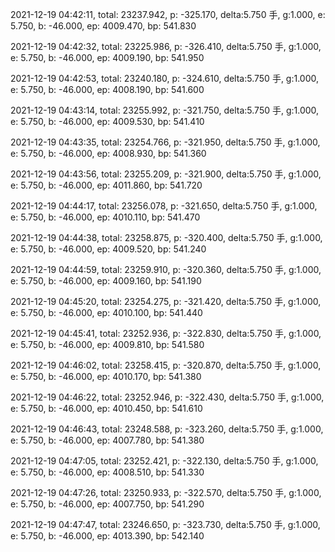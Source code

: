 2021-12-19 04:42:11, total: 23237.942, p: -325.170, delta:5.750 手, g:1.000, e: 5.750, b: -46.000, ep: 4009.470, bp: 541.830

2021-12-19 04:42:32, total: 23225.986, p: -326.410, delta:5.750 手, g:1.000, e: 5.750, b: -46.000, ep: 4009.190, bp: 541.950

2021-12-19 04:42:53, total: 23240.180, p: -324.610, delta:5.750 手, g:1.000, e: 5.750, b: -46.000, ep: 4008.190, bp: 541.600

2021-12-19 04:43:14, total: 23255.992, p: -321.750, delta:5.750 手, g:1.000, e: 5.750, b: -46.000, ep: 4009.530, bp: 541.410

2021-12-19 04:43:35, total: 23254.766, p: -321.950, delta:5.750 手, g:1.000, e: 5.750, b: -46.000, ep: 4008.930, bp: 541.360

2021-12-19 04:43:56, total: 23255.209, p: -321.900, delta:5.750 手, g:1.000, e: 5.750, b: -46.000, ep: 4011.860, bp: 541.720

2021-12-19 04:44:17, total: 23256.078, p: -321.650, delta:5.750 手, g:1.000, e: 5.750, b: -46.000, ep: 4010.110, bp: 541.470

2021-12-19 04:44:38, total: 23258.875, p: -320.400, delta:5.750 手, g:1.000, e: 5.750, b: -46.000, ep: 4009.520, bp: 541.240

2021-12-19 04:44:59, total: 23259.910, p: -320.360, delta:5.750 手, g:1.000, e: 5.750, b: -46.000, ep: 4009.160, bp: 541.190

2021-12-19 04:45:20, total: 23254.275, p: -321.420, delta:5.750 手, g:1.000, e: 5.750, b: -46.000, ep: 4010.100, bp: 541.440

2021-12-19 04:45:41, total: 23252.936, p: -322.830, delta:5.750 手, g:1.000, e: 5.750, b: -46.000, ep: 4009.810, bp: 541.580

2021-12-19 04:46:02, total: 23258.415, p: -320.870, delta:5.750 手, g:1.000, e: 5.750, b: -46.000, ep: 4010.170, bp: 541.380

2021-12-19 04:46:22, total: 23252.946, p: -322.430, delta:5.750 手, g:1.000, e: 5.750, b: -46.000, ep: 4010.450, bp: 541.610

2021-12-19 04:46:43, total: 23248.588, p: -323.260, delta:5.750 手, g:1.000, e: 5.750, b: -46.000, ep: 4007.780, bp: 541.380

2021-12-19 04:47:05, total: 23252.421, p: -322.130, delta:5.750 手, g:1.000, e: 5.750, b: -46.000, ep: 4008.510, bp: 541.330

2021-12-19 04:47:26, total: 23250.933, p: -322.570, delta:5.750 手, g:1.000, e: 5.750, b: -46.000, ep: 4007.750, bp: 541.290

2021-12-19 04:47:47, total: 23246.650, p: -323.730, delta:5.750 手, g:1.000, e: 5.750, b: -46.000, ep: 4013.390, bp: 542.140